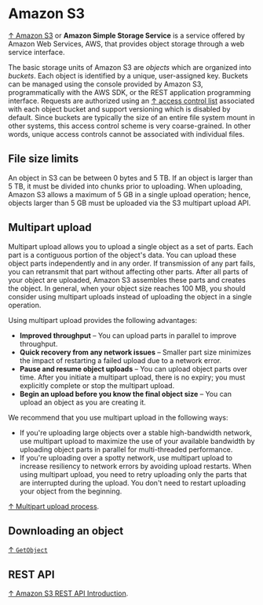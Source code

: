 # Amazon S3

[↑ Amazon S3](https://aws.amazon.com/s3) or **Amazon Simple Storage Service** is a service offered by Amazon Web Services, AWS, that provides object storage through a web service interface.

The basic storage units of Amazon S3 are *objects* which are organized into *buckets*. Each object is identified by a unique, user-assigned key. Buckets can be managed using the console provided by Amazon S3, programmatically with the AWS SDK, or the REST application programming interface. Requests are authorized using an [↑ access control list](https://en.wikipedia.org/wiki/Access-control_list) associated with each object bucket and support versioning which is disabled by default. Since buckets are typically the size of an entire file system mount in other systems, this access control scheme is very coarse-grained. In other words, unique access controls cannot be associated with individual files.

## File size limits

An object in S3 can be between 0 bytes and 5 TB. If an object is larger than 5 TB, it must be divided into chunks prior to uploading. When uploading, Amazon S3 allows a maximum of 5 GB in a single upload operation; hence, objects larger than 5 GB must be uploaded via the S3 multipart upload API.

## Multipart upload

Multipart upload allows you to upload a single object as a set of parts. Each part is a contiguous portion of the object's data. You can upload these object parts independently and in any order. If transmission of any part fails, you can retransmit that part without affecting other parts. After all parts of your object are uploaded, Amazon S3 assembles these parts and creates the object. In general, when your object size reaches 100 MB, you should consider using multipart uploads instead of uploading the object in a single operation.

Using multipart upload provides the following advantages:

- **Improved throughput** – You can upload parts in parallel to improve throughput.
- **Quick recovery from any network issues** – Smaller part size minimizes the impact of restarting a failed upload due to a network error.
- **Pause and resume object uploads** – You can upload object parts over time. After you initiate a multipart upload, there is no expiry; you must explicitly complete or stop the multipart upload.
- **Begin an upload before you know the final object size** – You can upload an object as you are creating it.

We recommend that you use multipart upload in the following ways:

- If you're uploading large objects over a stable high-bandwidth network, use multipart upload to maximize the use of your available bandwidth by uploading object parts in parallel for multi-threaded performance.
- If you're uploading over a spotty network, use multipart upload to increase resiliency to network errors by avoiding upload restarts. When using multipart upload, you need to retry uploading only the parts that are interrupted during the upload. You don't need to restart uploading your object from the beginning.

[↑ Multipart upload process](https://docs.aws.amazon.com/AmazonS3/latest/userguide/mpuoverview.html#mpu-process).

## Downloading an object

[↑ `GetObject`](https://docs.aws.amazon.com/AmazonS3/latest/API/API_GetObject.html)

## REST API

[↑ Amazon S3 REST API Introduction](https://docs.aws.amazon.com/AmazonS3/latest/API/Welcome.html).

